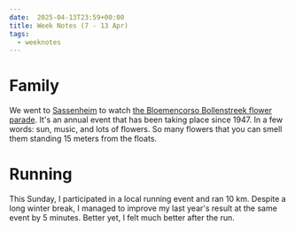 ```yaml
---
date:  2025-04-13T23:59+00:00
title: Week Notes (7 - 13 Apr)
tags:
  - weeknotes
---
```


# Family

We went to [Sassenheim](https://osm.org/go/0E4aMg1F--) to watch [the Bloemencorso Bollenstreek flower parade](https://bloemencorso-bollenstreek.nl/en/).
It's an annual event that has been taking place since 1947.
In a few words: sun, music, and lots of flowers.
So many flowers that you can smell them standing 15 meters from the floats.

# Running

This Sunday, I participated in a local running event and ran 10 km.
Despite a long winter break, I managed to improve my last year's result at the same event by 5 minutes.
Better yet, I felt much better after the run.

